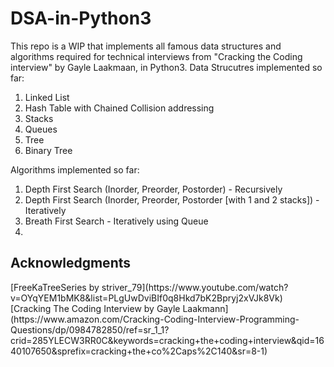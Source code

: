 # DSA-in-Python3
This repo is a WIP that implements all famous data structures and algorithms required for technical interviews from "Cracking the Coding interview" by Gayle Laakmaan, in Python3.
Data Strucutres implemented so far:
1. Linked List
2. Hash Table with Chained Collision addressing
3. Stacks
4. Queues
5. Tree
6. Binary Tree


Algorithms implemented so far:
1. Depth First Search (Inorder, Preorder, Postorder) - Recursively 
2. Depth First Search (Inorder, Preorder, Postorder [with 1 and 2 stacks]) - Iteratively
3. Breath First Search - Iteratively using Queue
4. 


<h2>Acknowledgments</h2>
[FreeKaTreeSeries by striver_79](https://www.youtube.com/watch?v=OYqYEM1bMK8&list=PLgUwDviBIf0q8Hkd7bK2Bpryj2xVJk8Vk)
[Cracking The Coding Interview by Gayle Laakmann](https://www.amazon.com/Cracking-Coding-Interview-Programming-Questions/dp/0984782850/ref=sr_1_1?crid=285YLECW3RR0C&keywords=cracking+the+coding+interview&qid=1640107650&sprefix=cracking+the+co%2Caps%2C140&sr=8-1)

